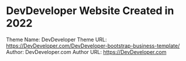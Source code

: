 # DevDeveloper Website Created in 2022

Theme Name: DevDeveloper
Theme URL: https://DevDeveloper.com/DevDeveloper-bootstrap-business-template/
Author: DevDeveloper.com
Author URL: https://DevDeveloper.com